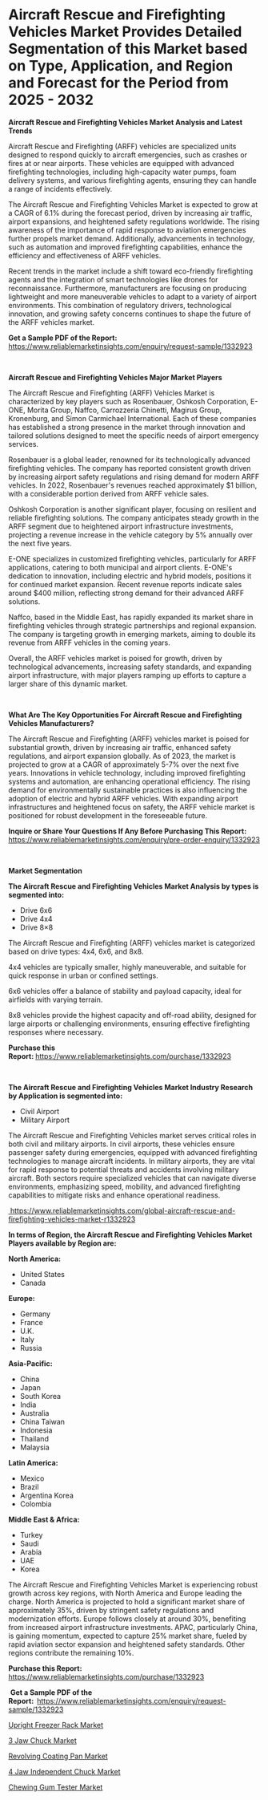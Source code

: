 <p><h1>Aircraft Rescue and Firefighting Vehicles Market Provides Detailed Segmentation of this Market based on Type, Application, and Region and Forecast for the Period from 2025 - 2032</h1></p><p><strong>Aircraft Rescue and Firefighting Vehicles Market Analysis and Latest Trends</strong></p>
<p><p>Aircraft Rescue and Firefighting (ARFF) vehicles are specialized units designed to respond quickly to aircraft emergencies, such as crashes or fires at or near airports. These vehicles are equipped with advanced firefighting technologies, including high-capacity water pumps, foam delivery systems, and various firefighting agents, ensuring they can handle a range of incidents effectively.</p><p>The Aircraft Rescue and Firefighting Vehicles Market is expected to grow at a CAGR of 6.1% during the forecast period, driven by increasing air traffic, airport expansions, and heightened safety regulations worldwide. The rising awareness of the importance of rapid response to aviation emergencies further propels market demand. Additionally, advancements in technology, such as automation and improved firefighting capabilities, enhance the efficiency and effectiveness of ARFF vehicles.</p><p>Recent trends in the market include a shift toward eco-friendly firefighting agents and the integration of smart technologies like drones for reconnaissance. Furthermore, manufacturers are focusing on producing lightweight and more maneuverable vehicles to adapt to a variety of airport environments. This combination of regulatory drivers, technological innovation, and growing safety concerns continues to shape the future of the ARFF vehicles market.</p></p>
<p><strong>Get a Sample PDF of the Report:&nbsp;</strong> <a href="https://www.reliablemarketinsights.com/enquiry/request-sample/1332923?utm_campaign=3346&utm_medium=2&utm_source=Github&utm_content=ia&utm_term=24032025&utm_id=aircraft-rescue-and-firefighting-vehicles">https://www.reliablemarketinsights.com/enquiry/request-sample/1332923</a></p>
<p>&nbsp;</p>
<p><strong>Aircraft Rescue and Firefighting Vehicles Major Market Players</strong></p>
<p><p>The Aircraft Rescue and Firefighting (ARFF) Vehicles Market is characterized by key players such as Rosenbauer, Oshkosh Corporation, E-ONE, Morita Group, Naffco, Carrozzeria Chinetti, Magirus Group, Kronenburg, and Simon Carmichael International. Each of these companies has established a strong presence in the market through innovation and tailored solutions designed to meet the specific needs of airport emergency services.</p><p>Rosenbauer is a global leader, renowned for its technologically advanced firefighting vehicles. The company has reported consistent growth driven by increasing airport safety regulations and rising demand for modern ARFF vehicles. In 2022, Rosenbauer's revenues reached approximately $1 billion, with a considerable portion derived from ARFF vehicle sales.</p><p>Oshkosh Corporation is another significant player, focusing on resilient and reliable firefighting solutions. The company anticipates steady growth in the ARFF segment due to heightened airport infrastructure investments, projecting a revenue increase in the vehicle category by 5% annually over the next five years.</p><p>E-ONE specializes in customized firefighting vehicles, particularly for ARFF applications, catering to both municipal and airport clients. E-ONE's dedication to innovation, including electric and hybrid models, positions it for continued market expansion. Recent revenue reports indicate sales around $400 million, reflecting strong demand for their advanced ARFF solutions.</p><p>Naffco, based in the Middle East, has rapidly expanded its market share in firefighting vehicles through strategic partnerships and regional expansion. The company is targeting growth in emerging markets, aiming to double its revenue from ARFF vehicles in the coming years.</p><p>Overall, the ARFF vehicles market is poised for growth, driven by technological advancements, increasing safety standards, and expanding airport infrastructure, with major players ramping up efforts to capture a larger share of this dynamic market.</p></p>
<p>&nbsp;</p>
<p><strong>What Are The Key Opportunities For Aircraft Rescue and Firefighting Vehicles Manufacturers?</strong></p>
<p><p>The Aircraft Rescue and Firefighting (ARFF) vehicles market is poised for substantial growth, driven by increasing air traffic, enhanced safety regulations, and airport expansion globally. As of 2023, the market is projected to grow at a CAGR of approximately 5-7% over the next five years. Innovations in vehicle technology, including improved firefighting systems and automation, are enhancing operational efficiency. The rising demand for environmentally sustainable practices is also influencing the adoption of electric and hybrid ARFF vehicles. With expanding airport infrastructures and heightened focus on safety, the ARFF vehicle market is positioned for robust development in the foreseeable future.</p></p>
<p><strong>Inquire or Share Your Questions If Any Before Purchasing This Report:</strong> <a href="https://www.reliablemarketinsights.com/enquiry/pre-order-enquiry/1332923?utm_campaign=3346&utm_medium=2&utm_source=Github&utm_content=ia&utm_term=24032025&utm_id=aircraft-rescue-and-firefighting-vehicles">https://www.reliablemarketinsights.com/enquiry/pre-order-enquiry/1332923</a></p>
<p>&nbsp;</p>
<p><strong>Market Segmentation</strong></p>
<p><strong>The Aircraft Rescue and Firefighting Vehicles Market Analysis by types is segmented into:</strong></p>
<p><ul><li>Drive 6x6</li><li>Drive 4x4</li><li>Drive 8×8</li></ul></p>
<p><p>The Aircraft Rescue and Firefighting (ARFF) vehicles market is categorized based on drive types: 4x4, 6x6, and 8x8. </p><p>4x4 vehicles are typically smaller, highly maneuverable, and suitable for quick response in urban or confined settings. </p><p>6x6 vehicles offer a balance of stability and payload capacity, ideal for airfields with varying terrain. </p><p>8x8 vehicles provide the highest capacity and off-road ability, designed for large airports or challenging environments, ensuring effective firefighting responses where necessary.</p></p>
<p><strong>Purchase this Report:&nbsp;</strong><a href="https://www.reliablemarketinsights.com/purchase/1332923?utm_campaign=3346&utm_medium=2&utm_source=Github&utm_content=ia&utm_term=24032025&utm_id=aircraft-rescue-and-firefighting-vehicles">https://www.reliablemarketinsights.com/purchase/1332923</a></p>
<p>&nbsp;</p>
<p><strong>The Aircraft Rescue and Firefighting Vehicles Market Industry Research by Application is segmented into:</strong></p>
<p><ul><li>Civil Airport</li><li>Military Airport</li></ul></p>
<p><p>The Aircraft Rescue and Firefighting Vehicles market serves critical roles in both civil and military airports. In civil airports, these vehicles ensure passenger safety during emergencies, equipped with advanced firefighting technologies to manage aircraft incidents. In military airports, they are vital for rapid response to potential threats and accidents involving military aircraft. Both sectors require specialized vehicles that can navigate diverse environments, emphasizing speed, mobility, and advanced firefighting capabilities to mitigate risks and enhance operational readiness.</p></p>
<p><a href="https://www.reliablemarketinsights.com/global-aircraft-rescue-and-firefighting-vehicles-market-r1332923?utm_campaign=3346&utm_medium=2&utm_source=Github&utm_content=ia&utm_term=24032025&utm_id=aircraft-rescue-and-firefighting-vehicles">&nbsp;https://www.reliablemarketinsights.com/global-aircraft-rescue-and-firefighting-vehicles-market-r1332923</a></p>
<p><strong>In terms of Region, the Aircraft Rescue and Firefighting Vehicles Market Players available by Region are:</strong></p>
<p>
    <p> <strong> North America: </strong>
        <ul>
            <li>United States</li>
            <li>Canada</li>
        </ul>
        </p> 
    <p> <strong> Europe: </strong>
        <ul>
            <li>Germany</li>
            <li>France</li>
            <li>U.K.</li>
            <li>Italy</li>
            <li>Russia</li>
        </ul>
        </p> 
    <p> <strong> Asia-Pacific: </strong>
        <ul>
            <li>China</li>
            <li>Japan</li>
            <li>South Korea</li>
            <li>India</li>
            <li>Australia</li>
            <li>China Taiwan</li>
            <li>Indonesia</li>
            <li>Thailand</li>
            <li>Malaysia</li>
        </ul>
        </p> 
    <p> <strong> Latin America: </strong>
        <ul>
            <li>Mexico</li>
            <li>Brazil</li>
            <li>Argentina Korea</li>
            <li>Colombia</li>
        </ul>
        </p> 
    <p> <strong> Middle East & Africa: </strong>
        <ul>
            <li>Turkey</li>
            <li>Saudi</li>
            <li>Arabia</li>
            <li>UAE</li>
            <li>Korea</li>
        </ul>
    </p>
    </p>
<p><p>The Aircraft Rescue and Firefighting Vehicles Market is experiencing robust growth across key regions, with North America and Europe leading the charge. North America is projected to hold a significant market share of approximately 35%, driven by stringent safety regulations and modernization efforts. Europe follows closely at around 30%, benefiting from increased airport infrastructure investments. APAC, particularly China, is gaining momentum, expected to capture 25% market share, fueled by rapid aviation sector expansion and heightened safety standards. Other regions contribute the remaining 10%.</p></p>
<p><strong>Purchase this Report: </strong><a href="https://www.reliablemarketinsights.com/purchase/1332923?utm_campaign=3346&utm_medium=2&utm_source=Github&utm_content=ia&utm_term=24032025&utm_id=aircraft-rescue-and-firefighting-vehicles">https://www.reliablemarketinsights.com/purchase/1332923</a></p>
<p>&nbsp;<strong>Get a Sample PDF of the Report:&nbsp;&nbsp;</strong><a href="https://www.reliablemarketinsights.com/enquiry/request-sample/1332923?utm_campaign=3346&utm_medium=2&utm_source=Github&utm_content=ia&utm_term=24032025&utm_id=aircraft-rescue-and-firefighting-vehicles">https://www.reliablemarketinsights.com/enquiry/request-sample/1332923</a></p>
<p><strong></strong></p>
<p><p><a href="https://www.linkedin.com/pulse/accurate-data-upright-freezer-rack-market-size-share-volume-44n7f?utm_campaign=3346&utm_medium=2&utm_source=Github&utm_content=ia&utm_term=24032025&utm_id=aircraft-rescue-and-firefighting-vehicles">Upright Freezer Rack Market</a></p><p><a href="https://www.linkedin.com/pulse/in-depth-analysis-3-jaw-chuck-market-size-share-forecast-zxplf?utm_campaign=3346&utm_medium=2&utm_source=Github&utm_content=ia&utm_term=24032025&utm_id=aircraft-rescue-and-firefighting-vehicles">3 Jaw Chuck Market</a></p><p><a href="https://www.linkedin.com/pulse/comprehend-revolving-coating-pan-market-size-growing-cagr-73-g3amc?utm_campaign=3346&utm_medium=2&utm_source=Github&utm_content=ia&utm_term=24032025&utm_id=aircraft-rescue-and-firefighting-vehicles">Revolving Coating Pan Market</a></p><p><a href="https://www.linkedin.com/pulse/overview-4-jaw-independent-chuckmarket-industryshowing-growth-s6tqf?utm_campaign=3346&utm_medium=2&utm_source=Github&utm_content=ia&utm_term=24032025&utm_id=aircraft-rescue-and-firefighting-vehicles">4 Jaw Independent Chuck Market</a></p><p><a href="https://www.linkedin.com/pulse/examining-market-drivers-chewing-gum-tester-expected-grow-cagr-dwbmc?utm_campaign=3346&utm_medium=2&utm_source=Github&utm_content=ia&utm_term=24032025&utm_id=aircraft-rescue-and-firefighting-vehicles">Chewing Gum Tester Market</a></p></p>
